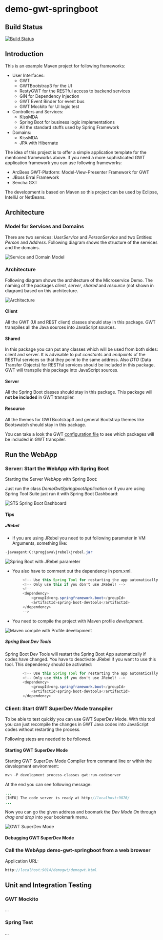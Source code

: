 # demo-gwt-springboot

## Build Status

[![Build Status](https://travis-ci.org/lofidewanto/demo-gwt-springboot.svg?branch=master)](https://travis-ci.org/lofidewanto/demo-gwt-springboot)

## Introduction

This is an example Maven project for following frameworks:

- User Interfaces: 
  - GWT
  - GWTBootstrap3 for the UI
  - RestyGWT for the RESTful access to backend services
  - GIN for Dependency Injection
  - GWT Event Binder for event bus
  - GWT Mockito for UI logic test
- Controllers and Services: 
  - KissMDA
  - Spring Boot for business logic implementations
  - All the standard stuffs used by Spring Framework
- Domains: 
  - KissMDA
  - JPA with Hibernate
 
The idea of this project is to offer a simple application template 
for the mentioned frameworks above. If you need a more sophisticated GWT application
framework you can use following frameworks:
- ArcBees GWT-Platform: Model-View-Presenter Framework for GWT
- JBoss Errai Framework
- Sencha GXT

The development is based on Maven so this project can be used by Eclipse, IntelliJ or NetBeans.

## Architecture

### Model for Services and Domains

There are two services: *UserService* and *PersonService* and two Entities: *Person* and *Address*. Following diagram shows the structure of the services and the domains.

![Service and Domain Model](https://raw.github.com/lofidewanto/demo-gwt-springboot/master/src/main/docs/demo-gwt-springboot-model.jpg)

### Architecture

Following diagram shows the architecture of the Microservice Demo.
The naming of the packages *client*, *server*, *shared* and *resource* (not shown in diagram) based on this architecture.

![Architecture](https://raw.github.com/lofidewanto/demo-gwt-springboot/master/src/main/docs/demo-gwt-springboot-architecture.jpg)

#### Client

All the GWT (UI and REST client) classes should stay in this package. GWT transpiles all the Java sources into JavaScript sources.

#### Shared

In this package you can put any classes which will be used from both sides: client and server. It is advisable to put *constants* and *endpoints* of the RESTful services so that they point to the same address. Also *DTO* (Data Transfer Objects) for RESTful services should be included in this package. GWT will transpile this package into JavaScript sources.

#### Server

All the Spring Boot classes should stay in this package. This package will __not be included__ in GWT transpiler.

#### Resource

All the themes for GWTBootstrap3 and general Bootstrap themes like Bootswatch should stay in this package. 

You can take a look the GWT [configuration file](https://github.com/lofidewanto/demo-gwt-springboot/blob/master/src/main/resources/com/lofidewanto/demo/DemoGwt.gwt.xml) to see which packages will be included in GWT transpiler.

## Run the WebApp

### Server: Start the WebApp with Spring Boot

Starting the Server WebApp with Spring Boot:

Just run the class *DemoGwtSpringbootApplication* or if you are using Spring Tool Suite just run it with Spring Boot Dashboard:

![STS Spring Boot Dashboard](https://raw.github.com/lofidewanto/demo-gwt-springboot/master/src/main/docs/sts-boot-dashboard.png)

#### Tips

##### JRebel

- If you are using JRebel you need to put following parameter in VM Arguments, something like:

```java
-javaagent:C:\progjava\jrebel\jrebel.jar
```

![Spring Boot with JRebel parameter](https://raw.github.com/lofidewanto/demo-gwt-springboot/master/src/main/docs/sts-boot-jrebel.png)

- You also have to comment out the dependency in pom.xml.

```java
        <!-- Use this Spring Tool for restarting the app automatically -->
		<!-- Only use this if you don't use JRebel! -->
		<!-- 
		<dependency>
			<groupId>org.springframework.boot</groupId>
			<artifactId>spring-boot-devtools</artifactId>
		</dependency>
		-->
```

- You need to compile the project with Maven profile *development*.

![Maven compile with Profile development](https://raw.github.com/lofidewanto/demo-gwt-springboot/master/src/main/docs/sts-maven-development-profile.png)

##### Spring Boot Dev Tools

Spring Boot Dev Tools will restart the Spring Boot App automatically if codes have changed.
You have to deactivate JRebel if you want to use this tool. This dependency should be activated:

```java
        <!-- Use this Spring Tool for restarting the app automatically -->
		<!-- Only use this if you don't use JRebel! -->
		<dependency>
			<groupId>org.springframework.boot</groupId>
			<artifactId>spring-boot-devtools</artifactId>
		</dependency>
```

### Client: Start GWT SuperDev Mode transpiler

To be able to test quickly you can use GWT SuperDev Mode. With this tool you can just recompile the changes in GWT Java codes into JavaScript codes without restarting the process.

Following steps are needed to be followed.

#### Starting GWT SuperDev Mode

Starting GWT SuperDev Mode Compiler from command line or within the development environment:

```java
mvn -P development process-classes gwt:run-codeserver
```

At the end you can see following message:

```java
...
[INFO] The code server is ready at http://localhost:9876/
...
```
Now you can go the given address and boomark the *Dev Mode On* through *drag and drop* into your bookmark menu.

![GWT SuperDev Mode](https://raw.github.com/lofidewanto/demo-gwt-springboot/master/src/main/docs/gwt-bookmarks.png)

#### Debugging GWT SuperDev Mode



### Call the WebApp demo-gwt-springboot from a web browser

Application URL:

```java
http://localhost:9014/demogwt/demogwt.html
```

## Unit and Integration Testing

### GWT Mockito

...

### Spring Test

...
